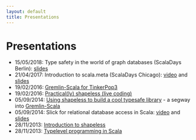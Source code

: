 ```yaml
---
layout: default
title: Presentations
---
```


<div id="presentations">
  <h1>Presentations</h1>

  <ul>
    <li> 15/05/2018: Type safety in the world of graph databases (ScalaDays Berlin): <a href="2018-05-16-gremlin-scaladays">slides</a></li>
    <li> 21/04/2017: Introduction to scala.meta (ScalaDays Chicago): <a href="https://www.youtube.com/watch?v=l88-ljjtLO0">video</a> and <a href="2017-04-22-scalameta-scaladays">slides</a></li>
    <li> 19/02/2016: <a href="2016-02-19-graphdbs">Gremlin-Scala for TinkerPop3</a></li>
    <li> 19/02/2016: <a href="2016-02-19-shapeless.md">Practical(ly) shapeless (live coding)</a></li>
    <li> 05/09/2014: <a href="2014-09-05-shapeless-scaladays">Using shapeless to build a cool typesafe library</a> - a segway into <a href="https://github.com/mpollmeier/gremlin-scala">Gremlin-Scala</a></li>
    <li> 05/09/2014: Slick for relational database access in Scala: 
      <a href="https://www.youtube.com/watch?v=ciyjJLYIySY">video</a> and
      <a href="2014-09-05-slick-scaladays">slides</a></li>
    <li> 28/11/2013: <a href="2013-11-28-shapeless-intro">Introduction to shapeless</a></li>
    <li> 28/11/2013: <a href="2013-11-28-typelevel-programming-scala">Typelevel programming in Scala</a></li>
  </ul>

</div>


